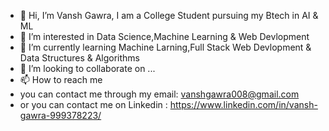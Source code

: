 - 👋 Hi, I’m Vansh Gawra, I am a College Student pursuing my Btech in AI & ML
- 👀 I’m interested in Data Science,Machine Learning & Web Devlopment
- 🌱 I’m currently learning Machine Larning,Full Stack Web Devlopment & Data Structures & Algorithms
- 💞️ I’m looking to collaborate on ...
- 📫 How to reach me 
- you can contact me through my email: vanshgawra008@gmail.com
- or you can contact me on Linkedin : https://www.linkedin.com/in/vansh-gawra-999378223/

<!---
Vansh-31/Vansh-31 is a ✨ special ✨ repository because its `README.md` (this file) appears on your GitHub profile.
You can click the Preview link to take a look at your changes.
--->
